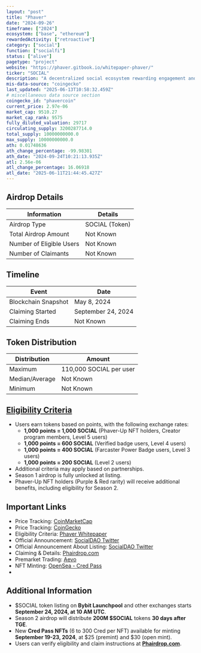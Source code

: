 ```yaml
---
layout: "post"
title: "Phaver"
date: "2024-09-26"
timeframe: ["2024"]
ecosystem: ["base", "ethereum"]
rewardedActivity: ["retroactive"]
category: ["social"]
function: ["socialfi"]
status: ["alive"]
pagetype: "project"
website: "https://phaver.gitbook.io/whitepaper-phaver/"
ticker: "SOCIAL"
description: "A decentralized social ecosystem rewarding engagement and participation through $SOCIAL tokens."
mis-data-source: "coingecko"
last_updated: "2025-06-13T10:58:32.459Z"
# miscellaneous data source section
coingecko_id: "phavercoin"
current_price: 2.97e-06
market_cap: 9510.27
market_cap_rank: 9575
fully_diluted_valuation: 29717
circulating_supply: 3200287714.0
total_supply: 10000000000.0
max_supply: 10000000000.0
ath: 0.01748636
ath_change_percentage: -99.98301
ath_date: "2024-09-24T10:21:13.935Z"
atl: 2.56e-06
atl_change_percentage: 16.06918
atl_date: "2025-06-11T21:44:45.427Z"
---
```


## Airdrop Details

| Information              | Details        |
| ------------------------ | -------------- |
| Airdrop Type             | SOCIAL (Token) |
| Total Airdrop Amount     | Not Known      |
| Number of Eligible Users | Not Known      |
| Number of Claimants      | Not Known      |

## Timeline

| Event               | Date               |
| ------------------- | ------------------ |
| Blockchain Snapshot | May 8, 2024        |
| Claiming Started    | September 24, 2024 |
| Claiming Ends       | Not Known          |

## Token Distribution

| Distribution   | Amount                  |
| -------------- | ----------------------- |
| Maximum        | 110,000 SOCIAL per user |
| Median/Average | Not Known               |
| Minimum        | Not Known               |

## [Eligibility Criteria](https://phaver.gitbook.io/whitepaper-phaver/whitepaper-phaver/tokenomics/usdsocial-season-1-airdrop)

- Users earn tokens based on points, with the following exchange rates:
  - **1,000 points = 1,000 SOCIAL** (Phaver-Up NFT holders, Creator program members, Level 5 users)
  - **1,000 points = 600 SOCIAL** (Verified badge users, Level 4 users)
  - **1,000 points = 400 SOCIAL** (Farcaster Power Badge users, Level 3 users)
  - **1,000 points = 200 SOCIAL** (Level 2 users)
- Additional criteria may apply based on partnerships.
- Season 1 airdrop is fully unlocked at listing.
- Phaver-Up NFT holders (Purple & Red rarity) will receive additional benefits, including eligibility for Season 2.

## Important Links

- Price Tracking: [CoinMarketCap](https://coinmarketcap.com/currencies/social)
- Price Tracking: [CoinGecko](https://www.coingecko.com/en/coins/social)
- Eligibility Criteria: [Phaver Whitepaper](https://phaver.gitbook.io/whitepaper-phaver/whitepaper-phaver/tokenomics/usdsocial-season-1-airdrop)
- Official Announcement: [SocialDAO Twitter](https://x.com/ai_socialdao/status/1788209976793579864)
- Official Announcement About Listing: [SocialDAO Twitter](https://x.com/ai_socialdao/status/1836359917956964741)
- Claiming & Details: [Phairdrop.com](http://phairdrop.com)
- Premarket Trading: [Aevo](https://app.aevo.xyz/perpetual/social)
- NFT Minting: [OpenSea - Cred Pass](https://opensea.io/collection/phaver-cred-pass-s1)
-

## Additional Information

- $SOCIAL token listing on **Bybit Launchpool** and other exchanges starts **September 24, 2024, at 10 AM UTC**.
- Season 2 airdrop will distribute **200M $SOCIAL** tokens **30 days after TGE**.
- New **Cred Pass NFTs** (6 to 300 Cred per NFT) available for minting **September 19-23, 2024**, at $25 (premint) and $30 (open mint).
- Users can verify eligibility and claim instructions at **[Phairdrop.com](http://phairdrop.com)**.